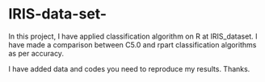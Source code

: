 # IRIS-data-set-
In this project, I have applied classification algorithm on R at IRIS_dataset. I have made a comparison between C5.0 and rpart classification algorithms as per accuracy. 

I have added data and codes you need to reproduce my results. Thanks.
